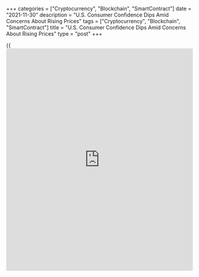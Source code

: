 +++
categories = ["Cryptocurrency", "Blockchain", "SmartContract"]
date = "2021-11-30"
description = "U.S. Consumer Confidence Dips Amid Concerns About Rising Prices"
tags = ["Cryptocurrency", "Blockchain", "SmartContract"]
title = "U.S. Consumer Confidence Dips Amid Concerns About Rising Prices"
type = "post"
+++

{{<iframe id="large-banner" src="https://www.bounty.group/#slide=16.0" width="100%" height="600" scrolling="no" style="border: 0px solid rgb(216, 221, 230); border-radius: 3px;">}}

After reporting an unexpected improvement in U.S. consumer confidence in
the previous month, the Conference Board released a report on Tuesday
showing consumer confidence deteriorated in the month of November.

The Conference Board said its consumer confidence index fell to 109.5 in
November from a downwardly revised 111.6 in October. Economists had
expected the index to dip to 110.7 from the 113.8 originally reported
for the previous month.

"Concerns about rising prices—and, to a lesser degree, the Delta
variant—were the primary drivers of the slight decline in confidence,"
said Lynn Franco, Senior Director of Economic Indicators at The
Conference Board.

Consumers' appraisal of current [business][1] conditions was less
favorable, with the present situation index falling to 142.5 in November
from 145.5 in October.

Seventeen percent of consumers said business conditions are "good," down
from 18.3 percent last month, while the percentage of consumers saying
conditions are "bad" rose to 29.0 percent from 25.7 percent.

Meanwhile, consumers' assessment of the labor market was moderately more
favorable, as consumers saying jobs are "plentiful" climbed to 58.0
percent from 54.8 percent and consumers saying jobs are "hard to get"
was virtually unchanged at 11.1 percent.

The report said the expectations index edged down to 87.6 in November
from 89.0 in October, as optimism about short-term business conditions
increased but job and income prospects ticked down.

The percentage of consumers expecting business conditions will improve
rose to 24.1 percent from 22.7 percent, while the percentage expecting
conditions to worsen dipped to 20.7 percent from 21.9 percent.

At the same time, consumers expecting more jobs to be available in the
months ahead slipped to 22.1 percent from 24.4 percent and consumers
expecting fewer jobs inched up to 18.9 percent from 18.7 percent.

MNI Indicators said consumers were also less positive about their short-
term financial prospects, as consumers expecting their incomes to
increase edged down to 17.9 percent from 18.4 percent and those
expecting their incomes to decrease crept up to 12.0 percent from 11.2
percent.

"The Conference Board expects this to be a good holiday season for
retailers and confidence levels suggest the economic expansion will
continue into early 2022," Franco said.

She added, "However, both confidence and spending will likely face
headwinds from rising prices and a potential resurgence of COVID-19 in
the coming months."

Last Wednesday, the University of Michigan released a separate report
showing consumer sentiment in the U.S. decreased by slightly less than
initially estimated in the month of November.

The report said the consumer sentiment index for November was upwardly
revised to 67.4 from the preliminary reading of 66.8. Economists had
expected the index to be upwardly revised to 66.9.

Despite the upward revision, the consumer sentiment index was down from
71.7 in October and was still at its lowest level since hitting 63.7 in
November of 2011.

For comments and feedback [contact](https://www.playgroundfx.com/contact/): editorial@rtt[news](https://www.letsplayfx.com/blog/forex-news-website/).com

[Economic News][2]

 **What parts of the world are seeing the best (and worst) economic
performances lately? Click[here][3] to check out our [Econ Scorecard][3]
and find out! See up-to-the-moment [ranking](https://www.playgroundfx.com/blog/crypto-exchange-ranking/)s for the best and worst
performers in [GDP][4], [unemployment rate][5], [inflation][6] and much
more.**

   1. www.rtt[news](https://www.letsplayfx.com/blog/forex-news-website/).com/Content/Business.aspx
   2. www.rtt[news](https://www.letsplayfx.com/blog/forex-news-website/).com/Content/EconomicNews.aspx
   3. www.rtt[news](https://www.letsplayfx.com/blog/forex-news-website/).com/economic-scorecard/world-rank/PPI/highest-performance.aspx
   4. www.rtt[news](https://www.letsplayfx.com/blog/forex-news-website/).com/economic-scorecard/world-rank/GDP/highest-performance.aspx
   5. www.rtt[news](https://www.letsplayfx.com/blog/forex-news-website/).com/economic-scorecard/world-rank/unemployment-rate/lowest-performance.aspx
   6. www.rtt[news](https://www.letsplayfx.com/blog/forex-news-website/).com/economic-scorecard/world-rank/CPI/highest-performance.aspx